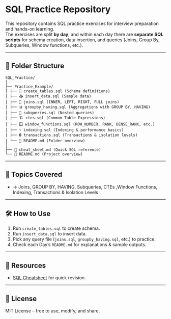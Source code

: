 # SQL Practice Repository

This repository contains SQL practice exercises for interview preparation and hands-on learning.  
The exercises are split **by day**, and within each day there are **separate SQL scripts** for schema creation, data insertion, and queries (Joins, Group By, Subqueries, Window functions, etc.).

---

## 📂 Folder Structure

```
SQL_Practice/
│
├── Practice_Example/
│ ├── 📑 create_tables.sql (Schema definitions)
│ ├── 📥 insert_data.sql (Sample data)
│ ├── 🔗 joins.sql (INNER, LEFT, RIGHT, FULL joins)
│ ├── 📊 groupby_having.sql (Aggregations with GROUP BY, HAVING)
│ ├── 🧩 subqueries.sql (Nested queries)
│ ├── 🏗️ ctes.sql (Common Table Expressions)
│ ├── 🪟 window_functions.sql (ROW_NUMBER, RANK, DENSE_RANK, etc.)
│ ├── ⚡ indexing.sql (Indexing & performance basics)
│ ├── 🔒 transactions.sql (Transactions & isolation levels)
│ └── 📘 README.md (Folder overview)
│
├── 📖 cheat_sheet.md (Quick SQL reference)
└── 📘 README.md (Project overview)
```

---

## 🚀 Topics Covered
- → Joins, GROUP BY, HAVING, Subqueries, CTEs ,Window Functions, Indexing, Transactions & Isolation Levels   


---

## 🛠 How to Use
1. Run `create_tables.sql` to create schema.  
2. Run `insert_data.sql` to insert data.  
3. Pick any query file (`joins.sql`, `groupby_having.sql`, etc.) to practice.  
4. Check each Day’s `README.md` for explanations & sample outputs.  

---

## 📘 Resources
- [SQL Cheatsheet](cheat_sheet.md) for quick revision.  

---

## 📜 License
MIT License – free to use, modify, and share.
